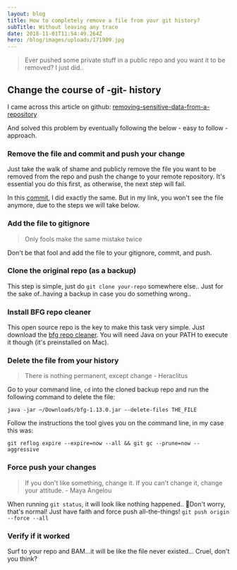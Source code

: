 ```yaml
---
layout: blog
title: How to completely remove a file from your git history?
subTitle: Without leaving any trace
date: 2018-11-01T11:54:49.264Z
hero: /blog/images/uploads/171909.jpg
---
```

> Ever pushed some private stuff in a public repo and you want it to be removed? I just did..

## Change the course of -git- history

I came across this article on github: [removing-sensitive-data-from-a-repository](https://help.github.com/articles/removing-sensitive-data-from-a-repository)


And solved this problem by eventually following the below - easy to follow - approach.

### Remove the file and commit and push your change

Just take the walk of shame and publicly remove the file you want to be removed from the repo and push the change to your remote repository. It's essential you do this first, as otherwise, the next step will fail.

In this [commit](https://github.com/easybird/easy-strava-explorer/commit/618d71ff757c8d90846f9347a47d30371e6873ae), I did exactly the same. But in my link, you won't see the file anymore, due to the steps we will take below.

### Add the file to gitignore

> Only fools make the same mistake twice

Don't be that fool and add the file to your gitignore, commit, and push.

### Clone the original repo (as a backup)

This step is simple, just do ```git clone your-repo``` somewhere else.. Just for the sake of..having a backup in case you do something wrong..

### Install BFG repo cleaner

This open source repo is the key to make this task very simple. Just download the [bfg repo cleaner](https://rtyley.github.io/bfg-repo-cleaner). You will need Java on your PATH to execute it though (it's preinstalled on Mac).

### Delete the file from your history

> There is nothing permanent, except change - Heraclitus

Go to your command line, `cd` into the cloned backup repo and run the following command to delete the file: 

```java -jar ~/Downloads/bfg-1.13.0.jar --delete-files THE_FILE```

Follow the instructions the tool gives you on the command line, in my case this was: 

```git reflog expire --expire=now --all && git gc --prune=now --aggressive```

### Force push your changes

> If you don't like something, change it. If you can't change it, change your attitude. - Maya Angelou

When running `git status`, it will look like nothing happened.. 🤔Don't worry, that's normal! 
Just have faith and force push all-the-things! ```git push origin --force --all```

### Verify if it worked

Surf to your repo and BAM...it will be like the file never existed... Cruel, don't you think?
